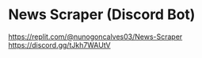 # News Scraper (Discord Bot)
https://replit.com/@nunogoncalves03/News-Scraper
https://discord.gg/tJkh7WAUtV
